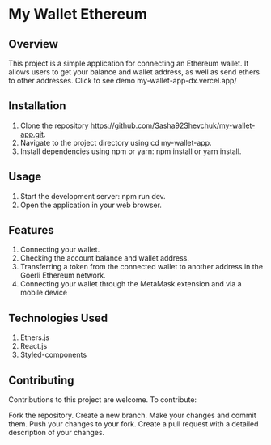 # My Wallet Ethereum

## Overview

This project is a simple application for connecting an Ethereum wallet. It allows users to get your balance and wallet address, as well as send ethers to other addresses. Click to see demo my-wallet-app-dx.vercel.app/

## Installation

1. Clone the repository https://github.com/Sasha92Shevchuk/my-wallet-app.git.
2. Navigate to the project directory using cd my-wallet-app.
3. Install dependencies using npm or yarn: npm install or yarn install.

## Usage

1. Start the development server: npm run dev.
2. Open the application in your web browser.

## Features

1. Сonnecting your wallet.
2. Сhecking the account balance and wallet address.
3. Transferring a token from the connected wallet to another address in the Goerli Ethereum network.
4. Сonnecting your wallet through the MetaMask extension and via a mobile device

## Technologies Used

1. Ethers.js
2. React.js
3. Styled-components

## Contributing

Contributions to this project are welcome. To contribute:

Fork the repository.
Create a new branch.
Make your changes and commit them.
Push your changes to your fork.
Create a pull request with a detailed description of your changes.
